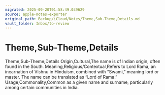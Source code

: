 ```yaml
---
migrated: 2025-09-20T01:58:49.039629
source: apple-notes-exporter
original_path: Backup/iCloud/Notes/Theme,Sub-Theme,Details.md
vault_folder: Inbox/to-review
---
```

# Theme,Sub-Theme,Details

Theme,Sub-Theme,Details
Origin,Cultural,The name is of Indian origin, often found in the South.
Meaning,Religious/Contextual,Refers to Lord Rama, an incarnation of Vishnu in Hinduism, combined with “Swami,” meaning lord or master. The name can be translated as “Lord of Rama.”
Usage,Commonality,Common as a given name and surname, particularly among certain communities in India.
